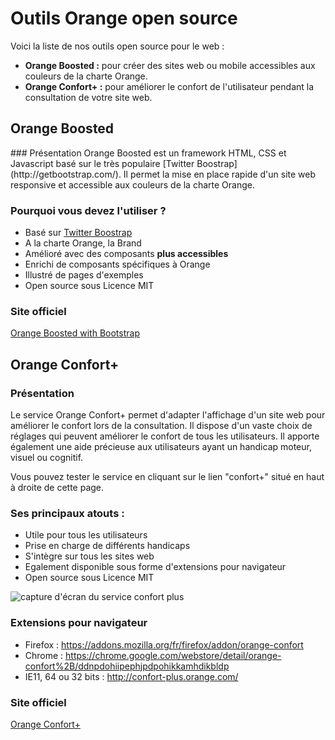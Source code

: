 # Outils Orange open source  
  
<script>$(document).ready(function () {
    setBreadcrumb([{"label":"Outils Orange open source"}]);
});</script>
  
  Voici la liste de nos outils open source pour le web : 
- **Orange Boosted :** pour créer des sites web ou mobile accessibles aux couleurs de la charte Orange.
- **Orange Confort+ :** pour améliorer le confort de l'utilisateur pendant la consultation de votre site web.

<h2 id="boosted" lang="en">Orange Boosted</h2>
### Présentation
Orange <span lang="en">Boosted</span> est un framework HTML, CSS et Javascript basé sur le très populaire <span lang="en">[Twitter Boostrap](http://getbootstrap.com/)</span>.
Il permet la mise en place rapide d'un site web responsive et accessible aux couleurs de la charte Orange.

### Pourquoi vous devez l'utiliser ?
 - Basé sur <span lang="en">[Twitter Boostrap](http://getbootstrap.com/)</span>
 - A la charte Orange, la Brand
 - Amélioré avec des composants **plus accessibles**
 - Enrichi de composants spécifiques à Orange
 - Illustré de pages d'exemples
 - <span lang="en">Open source</span> sous Licence <span lang="en">MIT</span>

### Site officiel

<span lang="en">[Orange Boosted with Bootstrap](http://boosted.orange.com/)</span>

## Orange Confort+

### Présentation
Le service Orange Confort+ permet d'adapter l'affichage d'un site web pour améliorer le confort lors de la consultation. Il dispose d'un vaste choix de réglages qui peuvent améliorer le confort de tous les utilisateurs. Il apporte également une aide précieuse aux utilisateurs ayant un handicap moteur, visuel ou cognitif.

Vous pouvez tester le service en cliquant sur le lien "confort+" situé en haut à droite de cette page.

### Ses principaux atouts :
- Utile pour tous les utilisateurs
- Prise en charge de différents handicaps
- S'intègre sur tous les sites web
- Egalement disponible sous forme d'extensions pour navigateur
- <span lang="en">Open source</span> sous Licence <span lang="en">MIT</span> 

![capture d'écran du service confort plus](./images/confort-plus.png)

### Extensions pour navigateur
- Firefox : https://addons.mozilla.org/fr/firefox/addon/orange-confort
- Chrome : https://chrome.google.com/webstore/detail/orange-confort%2B/ddnpdohiipephjpdpohikkamhdikbldp
- IE11, 64 ou 32 bits : http://confort-plus.orange.com/

### Site officiel
[Orange Confort+](http://confort-plus.orange.com/)
 
   
<!--  This file is part of a11y-guidelines | Our vision of mobile & web accessibility guidelines and best practices, with valid/invalid examples.
 Copyright (C) 2016  Orange SA
 See the Creative Commons Legal Code Attribution-ShareAlike 3.0 Unported License for more details (LICENSE file). -->